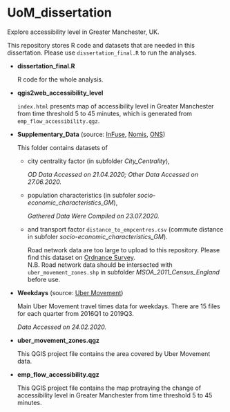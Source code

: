 # UoM_dissertation
Explore accessibility level in Greater Manchester, UK.  

This repository stores R code and datasets that are needed in this dissertation. Please use `dissertation_final.R` to run the analyses.  


- **dissertation_final.R**  

  R code for the whole analysis.


- **qgis2web_accessibility_level**  

  `index.html` presents map of accessibility level in Greater Manchester from time threshold 5 to 45 minutes, which is generated from `emp_flow_accessibility.qgz`.


- **Supplementary_Data** (source: [InFuse](http://infuse.ukdataservice.ac.uk), [Nomis](https://www.nomisweb.co.uk), 
[ONS](http://geoportal.statistics.gov.uk/datasets/middle-layer-super-output-areas-december-2011-boundaries-ew-bfc-1?geometry=-17.993%252C50.522%252C13.647%252C55.161))  

  This folder contains datasets of  
    - city centrality factor (in subfolder *City_Centrality*),  
    
      *OD Data Accessed on 21.04.2020; Other Data Accessed on 27.06.2020.* 
  
    - population characteristics (in subfoler *socio-economic_characteristics_GM*),  
    
      *Gathered Data Were Compiled on 23.07.2020.*  
    
    - and transport factor `distance_to_empcentres.csv` (commute distance in subfoler *socio-economic_characteristics_GM*).  
    
      Road network data are too large to upload to this repository. Please find this dataset on [Ordnance Survey](https://osdatahub.os.uk/downloads/open/OpenRoads).  
      N.B. Road network data should be intersected with `uber_movement_zones.shp` in subfolder *MSOA_2011_Census_England* before use.


- **Weekdays** (source: [Uber Movement](https://movement.uber.com/?lang=en-GB))  

  Main Uber Movement travel times data for weekdays. There are 15 files for each quarter from 2016Q1 to 2019Q3.  

  *Data Accessed on 24.02.2020.*  


- **uber_movement_zones.qgz**

  This QGIS project file contains the area covered by Uber Movement data.  


- **emp_flow_accessibility.qgz**

  This QGIS project file contains the map protraying the change of accessibility level in Greater Manchester from time threshold 5 to 45 minutes.
